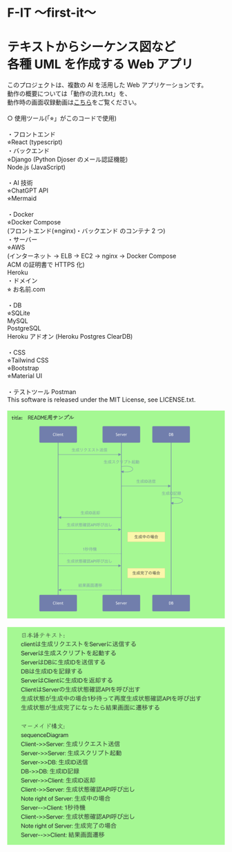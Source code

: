 # F-IT 〜first-it〜

# テキストからシーケンス図など<br>各種 UML を作成する Web アプリ

このプロジェクトは、複数の AI を活用した Web アプリケーションです。<br>
動作の概要については「動作の流れ.txt」を、<br>
動作時の画面収録動画は[こちら](https://youtu.be/07NAbAeBqbc?si=Qslk7mJXpJko63_6)をご覧ください。<br>
<br>
○ 使用ツール(「⭐︎」がこのコードで使用)<br>
<br>
・フロントエンド<br>
⭐︎React (typescript)<br>
・バックエンド<br>
⭐︎Django (Python Djoser のメール認証機能)<br>
Node.js (JavaScript)<br>
<br>
・AI 技術<br>
⭐︎ChatGPT API<br>
⭐︎Mermaid<br>
<br>
・Docker<br>
⭐︎Docker Compose<br>
(フロントエンド(⭐︎nginx)・バックエンド のコンテナ 2 つ)<br>
・サーバー<br>
⭐︎AWS<br>
(インターネット → ELB → EC2 → nginx → Docker Compose<br>
ACM の証明書で HTTPS 化)<br>
Heroku<br>
・ドメイン<br>
⭐︎ お名前.com<br>
<br>
・DB<br>
⭐︎SQLite<br>
MySQL<br>
PostgreSQL<br>
Heroku アドオン (Heroku Postgres ClearDB)<br>
<br>
・CSS<br>
⭐︎Tailwind CSS<br>
⭐︎Bootstrap<br>
⭐︎Material UI<br>
<br>
・テストツール
Postman
<br>
This software is released under the MIT License, see LICENSE.txt.<br>
<br>
![サンプル画像①](https://github.com/klose-kfp/React-Node.js_Heroku/blob/main/webpack-react/src/images/README1.png)<br>
<br>
![サンプル画像②](https://github.com/klose-kfp/React-Node.js_Heroku/blob/main/webpack-react/src/images/README2.png)
<br>
